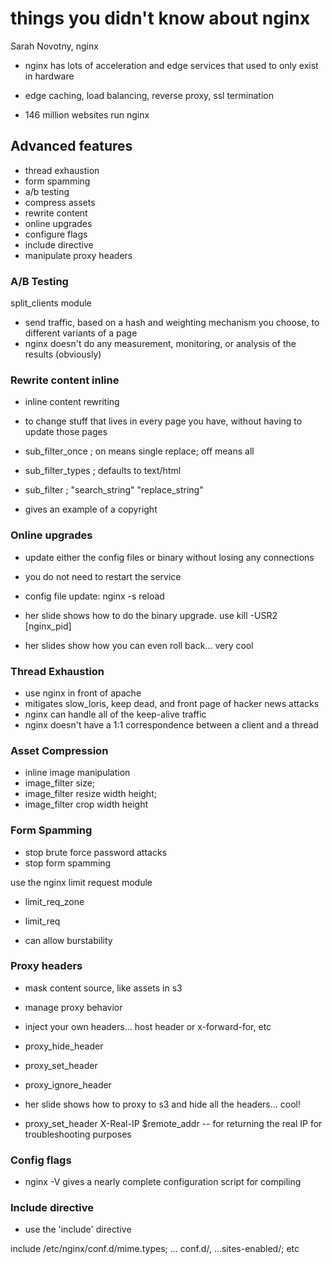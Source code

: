# things you didn't know about nginx

Sarah Novotny, nginx

- nginx has lots of acceleration and edge services that used to only exist in hardware
- edge caching, load balancing, reverse proxy, ssl termination

- 146 million websites run nginx

## Advanced features

- thread exhaustion
- form spamming
- a/b testing
- compress assets
- rewrite content
- online upgrades
- configure flags
- include directive
- manipulate proxy headers


### A/B Testing

 split_clients module

 - send traffic, based on a hash and weighting mechanism you choose, to different variants of a page
 - nginx doesn't do any measurement, monitoring, or analysis of the results (obviously)

### Rewrite content inline

 - inline content rewriting
 - to change stuff that lives in every page you have, without having to update those pages

 - sub_filter_once ; on means single replace; off means all
 - sub_filter_types ; defaults to text/html
 - sub_filter ; "search_string" "replace_string"

 - gives an example of a copyright

### Online upgrades

- update either the config files or binary without losing any connections
- you do not need to restart the service

- config file update: nginx -s reload

- her slide shows how to do the binary upgrade. use kill -USR2 [nginx_pid]

- her slides show how you can even roll back... very cool

### Thread Exhaustion

 - use nginx in front of apache
 - mitigates slow_loris, keep dead, and front page of hacker news attacks
 - nginx can handle all of the keep-alive traffic
 - nginx doesn't have a 1:1 correspondence between a client and a thread


### Asset Compression

 - inline image manipulation
 - image_filter size;
 - image_filter resize width height;
 - image_filter crop width height


### Form Spamming

- stop brute force password attacks
- stop form spamming

use the nginx limit request module

- limit_req_zone
- limit_req

- can allow burstability


### Proxy headers

- mask content source, like assets in s3
- manage proxy behavior
- inject your own headers... host header or x-forward-for, etc

- proxy_hide_header
- proxy_set_header
- proxy_ignore_header

- her slide shows how to proxy to s3 and hide all the headers... cool!

- proxy_set_header X-Real-IP $remote_addr -- for returning the real IP for troubleshooting purposes

### Config flags

- nginx -V gives a nearly complete configuration script for compiling


### Include directive

- use the 'include' directive

include /etc/nginx/conf.d/mime.types;
... conf.d/, ...sites-enabled/; etc

